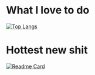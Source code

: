 # What I love to do
[![Top Langs](https://github-readme-stats.vercel.app/api/top-langs/?username=bucccket&theme=dracula)](https://github.com/anuraghazra/github-readme-stats)
# Hottest new shit
[![Readme Card](https://github-readme-stats.vercel.app/api/pin/?username=bucccket&repo=GameboyEmulator&theme=dracula)](https://github.com/bucccket/GameboyEmulator)
